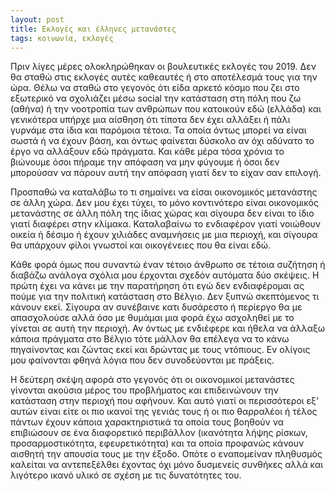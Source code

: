 ```yaml
---
layout: post
title: Εκλογές και έλληνες μετανάστες
tags: κοινωνία, εκλογές
---
```


Πριν λίγες μέρες ολοκληρώθηκαν οι βουλευτικές εκλογές του 2019. Δεν θα
σταθώ στις εκλογές αυτές καθεαυτές ή στο αποτέλεσμά τους για την ώρα.
Θέλω να σταθώ στο γεγονός ότι είδα αρκετό κόσμο που ζει στο εξωτερικό
να σχολιάζει μέσω social την κατάσταση στη πόλη που ζω (αθήνα) ή την
νοοτροπία των ανθρώπων που κατοικούν εδώ (ελλάδα) και γενικότερα υπήρχε
μια αίσθηση ότι τίποτα δεν έχει αλλάξει ή πάλι γυρνάμε στα ίδια και
παρόμοια τέτοια. Τα οποία όντως μπορεί να είναι σωστά ή να έχουν βάση,
και όντως φαίνεται δύσκολο αν όχι αδύνατο το έργο να αλλάξουν εδώ
πράγματα. Και κάθε μέρα τόσα χρόνια το βιώνουμε όσοι πήραμε την
απόφαση να μην φύγουμε ή όσοι δεν μπορούσαν να πάρουν αυτή την απόφαση
γιατί δεν το είχαν σαν επιλογή.

<!--more-->

Προσπαθώ να καταλάβω το τι σημαίνει να είσαι οικονομικός μετανάστης σε
άλλη χώρα. Δεν μου έχει τύχει, το μόνο κοντινότερο είναι οικονομικός
μετανάστης σε άλλη πόλη της ίδιας χώρας και σίγουρα δεν είναι το ίδιο
γιατί διαφέρει στην κλίμακα. Καταλαβαίνω το ενδιαφέρον γιατί νοιώθουν
οικεία ή δέσιμο ή έχουν χιλιάδες αναμνήσεις με μια περιοχή, και
σίγουρα θα υπάρχουν φίλοι γνωστοί και οικογένειες που θα είναι εδώ.

Κάθε φορά όμως που συναντώ έναν τέτοιο άνθρωπο σε τέτοια συζήτηση ή
διαβάζω ανάλογα σχόλια μου έρχονται σχεδόν αυτόματα δύο σκέψεις. Η
πρώτη έχει να κάνει με την παρατήρηση ότι εγώ δεν ενδιαφέρομαι ας
πούμε για την πολιτική κατάσταση στο Βέλγιο. Δεν ξυπνώ σκεπτόμενος τι
κάνουν εκεί. Σίγουρα αν συνέβαινε κατι δυσάρεστο ή περίεργο θα με
απασχολούσε αλλά όσο με θυμάμαι μια φορά έχω ασχοληθεί με το γίνεται
σε αυτή την περιοχή. Αν όντως με ενδιέφερε και ήθελα να άλλαξω κάποια
πράγματα στο Βέλγιο τότε μάλλον θα επέλεγα να το κάνω πηγαίνοντας και
ζώντας εκεί και δρώντας με τους ντόπιους. Εν ολίγοις μου φαίνονται
φθηνά λόγια που δεν συνοδεύονται με πράξεις.

Η δεύτερη σκέψη αφορά στο γεγονός ότι οι οικονομικοί μετανάστες
γίνονται ακούσια μέρος του προβλήματος και επιδεινώνουν
την κατάσταση στην περιοχή που αφήνουν. Και αυτό γιατί οι
περισσότεροι εξ' αυτών είναι είτε οι πιο ικανοί της γενιάς τους ή οι
πιο θαρραλέοι ή τέλος πάντων έχουν κάποια χαρακτηριστικά τα οποία
τους βοηθούν να επιβιώσουν σε ένα διαφορετικό περιβάλλον
(ικανότητα λήψης ρίσκων, προσαρμοστικότητα, εφευρετικότητα) και τα
οποία προφανώς κάνουν αισθητή την απουσία τους με την έξοδο. Οπότε ο
εναπομείναν πληθυσμός καλείται να αντεπεξέλθει έχοντας όχι μόνο
δυσμενείς συνθήκες αλλά και λιγότερο ικανό υλικό σε σχέση με τις
δυνατότητες του.
